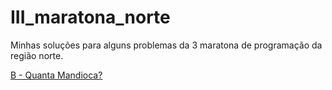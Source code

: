 # III_maratona_norte
Minhas soluções para alguns problemas da 3 maratona de programação da região norte.

[B - Quanta Mandioca?](https://github.com/KassioVieira/III_maratona_norte/blob/master/B.md)
